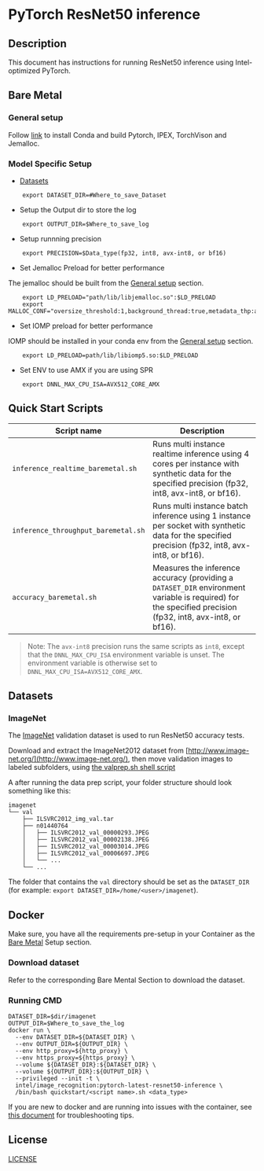 <!--- 0. Title -->
# PyTorch ResNet50 inference

<!-- 10. Description -->
## Description

This document has instructions for running ResNet50 inference using
Intel-optimized PyTorch.

## Bare Metal
### General setup

Follow [link](/docs/general/pytorch/BareMetalSetup.md) to install Conda and build Pytorch, IPEX, TorchVison and Jemalloc.

### Model Specific Setup

* [Datasets](#dataset)
```
    export DATASET_DIR=#Where_to_save_Dataset
```

* Setup the Output dir to store the log
```
    export OUTPUT_DIR=$Where_to_save_log
```
* Setup runnning precision
```
    export PRECISION=$Data_type(fp32, int8, avx-int8, or bf16)
```
* Set Jemalloc Preload for better performance

The jemalloc should be built from the [General setup](#general-setup) section.
```
    export LD_PRELOAD="path/lib/libjemalloc.so":$LD_PRELOAD
    export MALLOC_CONF="oversize_threshold:1,background_thread:true,metadata_thp:auto,dirty_decay_ms:9000000000,muzzy_decay_ms:9000000000"
```

* Set IOMP preload for better performance

IOMP should be installed in your conda env from the [General setup](#general-setup) section.
```
    export LD_PRELOAD=path/lib/libiomp5.so:$LD_PRELOAD
```

* Set ENV to use AMX if you are using SPR
```
    export DNNL_MAX_CPU_ISA=AVX512_CORE_AMX
```

<!--- 40. Quick Start Scripts -->
## Quick Start Scripts

| Script name | Description |
|-------------|-------------|
| `inference_realtime_baremetal.sh` | Runs multi instance realtime inference using 4 cores per instance with synthetic data for the specified precision (fp32, int8, avx-int8, or bf16). |
| `inference_throughput_baremetal.sh` | Runs multi instance batch inference using 1 instance per socket with synthetic data for the specified precision (fp32, int8, avx-int8, or bf16). |
| `accuracy_baremetal.sh` | Measures the inference accuracy (providing a `DATASET_DIR` environment variable is required) for the specified precision (fp32, int8, avx-int8, or bf16). |

> Note: The `avx-int8` precision runs the same scripts as `int8`, except that the
> `DNNL_MAX_CPU_ISA` environment variable is unset. The environment variable is
> otherwise set to `DNNL_MAX_CPU_ISA=AVX512_CORE_AMX`.

## Datasets

### ImageNet

The [ImageNet](http://www.image-net.org/) validation dataset is used to run ResNet50
accuracy tests.

Download and extract the ImageNet2012 dataset from [http://www.image-net.org/](http://www.image-net.org/),
then move validation images to labeled subfolders, using
[the valprep.sh shell script](https://raw.githubusercontent.com/soumith/imagenetloader.torch/master/valprep.sh)

A after running the data prep script, your folder structure should look something like this:
```
imagenet
└── val
    ├── ILSVRC2012_img_val.tar
    ├── n01440764
    │   ├── ILSVRC2012_val_00000293.JPEG
    │   ├── ILSVRC2012_val_00002138.JPEG
    │   ├── ILSVRC2012_val_00003014.JPEG
    │   ├── ILSVRC2012_val_00006697.JPEG
    │   └── ...
    └── ...
```
The folder that contains the `val` directory should be set as the
`DATASET_DIR` (for example: `export DATASET_DIR=/home/<user>/imagenet`).

## Docker

Make sure, you have all the requirements pre-setup in your Container as the [Bare Metal](#bare-metal) Setup section.

### Download dataset

Refer to the corresponding Bare Mental Section to download the dataset.

### Running CMD
```
DATASET_DIR=$dir/imagenet
OUTPUT_DIR=$Where_to_save_the_log
docker run \
  --env DATASET_DIR=${DATASET_DIR} \
  --env OUTPUT_DIR=${OUTPUT_DIR} \
  --env http_proxy=${http_proxy} \
  --env https_proxy=${https_proxy} \
  --volume ${DATASET_DIR}:${DATASET_DIR} \
  --volume ${OUTPUT_DIR}:${OUTPUT_DIR} \
  --privileged --init -t \
  intel/image_recognition:pytorch-latest-resnet50-inference \
  /bin/bash quickstart/<script name>.sh <data_type>
```
If you are new to docker and are running into issues with the container,
see [this document](https://github.com/IntelAI/models/tree/master/docs/general/docker.md)
for troubleshooting tips.

<!--- 80. License -->
## License

[LICENSE](/LICENSE)

